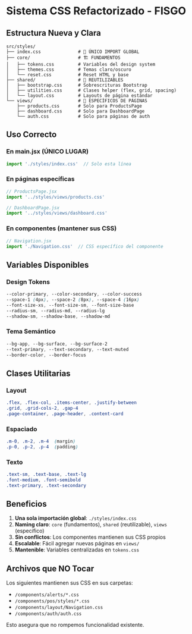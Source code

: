 # Sistema CSS Refactorizado - FISGO

## Estructura Nueva y Clara

```
src/styles/
├── index.css              # 🎯 ÚNICO IMPORT GLOBAL
├── core/                  # 🏗️ FUNDAMENTOS
│   ├── tokens.css         # Variables del design system
│   ├── themes.css         # Temas claro/oscuro
│   └── reset.css          # Reset HTML y base
├── shared/                # 🔄 REUTILIZABLES
│   ├── bootstrap.css      # Sobrescrituras Bootstrap
│   ├── utilities.css      # Clases helper (flex, grid, spacing)
│   └── layout.css         # Layouts de página estándar
└── views/                 # 📄 ESPECÍFICOS DE PÁGINAS
    ├── products.css       # Solo para ProductsPage
    ├── dashboard.css      # Solo para DashboardPage
    └── auth.css           # Solo para páginas de auth
```

## Uso Correcto

### En main.jsx (ÚNICO LUGAR)
```javascript
import './styles/index.css'  // Solo esta línea
```

### En páginas específicas
```javascript
// ProductsPage.jsx
import '../styles/views/products.css'

// DashboardPage.jsx  
import '../styles/views/dashboard.css'
```

### En componentes (mantener sus CSS)
```javascript
// Navigation.jsx
import './Navigation.css'  // CSS específico del componente
```

## Variables Disponibles

### Design Tokens
```css
--color-primary, --color-secondary, --color-success
--space-1 (4px), --space-2 (8px), --space-4 (16px)
--font-size-xs, --font-size-sm, --font-size-base
--radius-sm, --radius-md, --radius-lg
--shadow-sm, --shadow-base, --shadow-md
```

### Tema Semántico
```css
--bg-app, --bg-surface, --bg-surface-2
--text-primary, --text-secondary, --text-muted
--border-color, --border-focus
```

## Clases Utilitarias

### Layout
```css
.flex, .flex-col, .items-center, .justify-between
.grid, .grid-cols-2, .gap-4
.page-container, .page-header, .content-card
```

### Espaciado
```css
.m-0, .m-2, .m-4  (margin)
.p-0, .p-2, .p-4  (padding)
```

### Texto
```css
.text-sm, .text-base, .text-lg
.font-medium, .font-semibold
.text-primary, .text-secondary
```

## Beneficios

1. **Una sola importación global**: `./styles/index.css`
2. **Naming claro**: `core` (fundamentos), `shared` (reutilizable), `views` (específico)
3. **Sin conflictos**: Los componentes mantienen sus CSS propios
4. **Escalable**: Fácil agregar nuevas páginas en `views/`
5. **Mantenible**: Variables centralizadas en `tokens.css`

## Archivos que NO Tocar

Los siguientes mantienen sus CSS en sus carpetas:
- `/components/alerts/*.css`
- `/components/pos/styles/*.css`  
- `/components/layout/Navigation.css`
- `/components/auth/auth.css`

Esto asegura que no rompemos funcionalidad existente.
